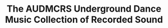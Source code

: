 ---
inv_num: 2011-156
add_credit:
url: 2011-156-audmcrs-installation
title: The AUDMCRS Underground Dance Music Collection of Recorded Sound
year: '2012'
display_year: '2011'
medium: '800+ trance records, MARC formatted database. '
dims: Variable
pitch: "​Professionally archived collection of trance records."
ps: ​This is a collection of about 900 or so trance records I acquired from <a href="http://en.wikipedia.org/wiki/Joshua_Topolsky"
  target="_blank">a retired trance DJ</a> in 2011. The records were professionally
  cataloged and archived over the course of a year. Each record was bar coded, and
  these bar codes provided the inventory numbers tying them into a MARC standard database,
  as well as a hi-resolution database images of each record. This “collection” is
  toured. ps - I made a website for it as well.
live_url: http://audmcrs.coryarcangel.com/
youtube:
related_code:
subheading: "(Installation)"
download:
commission:
layout: things-i-made
---